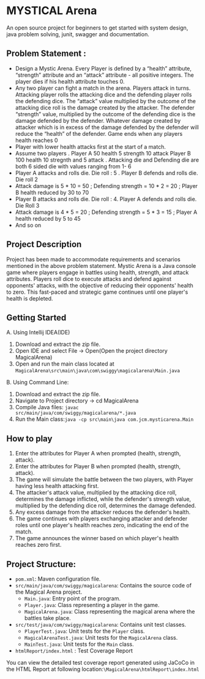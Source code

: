 # MYSTICAL Arena 
An open source project for beginners to get started with system design, java problem solving, junit, swagger and documentation.

## Problem Statement :

- Design a Mystic Arena. Every Player is defined by a “health” attribute, “strength” attribute and an “attack” attribute - all positive integers. The player dies if his health attribute touches 0.
- Any two player can fight a match in the arena. Players attack in turns. Attacking player rolls the attacking dice and the defending player rolls the defending dice. The “attack”  value multiplied by the outcome of the  attacking dice roll is the damage created by the attacker. The defender “strength” value, multiplied by the outcome of the defending dice is the damage defended by the defender. Whatever damage created by attacker which is in excess of the damage defended by the defender will reduce the “health” of the defender. Game ends when any players health reaches 0
- Player with lower health attacks first at the start of a match.
- Assume two players . Player A 50 health 5 strength 10 attack Player B 100 health 10 stregnth and 5 attack . Attacking die and Defending die are both 6 sided die with values ranging from 1- 6
- Player A attacks and rolls die. Die roll : 5 . Player B defends and rolls die. Die roll 2
- Attack damage is 5 * 10 = 50 ; Defending strength = 10 * 2 = 20 ; Player B health reduced by 30 to 70
- Player B attacks and rolls die. Die roll : 4. Player A defends and rolls die. Die Roll 3
- Attack damage is 4 * 5 = 20 ; Defending strength = 5 * 3 = 15 ; Player A health reduced by 5 to 45
- And so on

## Project Description 
Project has been made to accommodate  requirements and scenarios mentioned in the above problem statement. Mystic Arena is a Java console game where players engage in battles using health, strength, and attack attributes. Players roll dice to execute attacks and defend against opponents' attacks, with the objective of reducing their opponents' health to zero. This fast-paced and strategic game continues until one player's health is depleted.

## Getting Started
A. Using Intellij IDEA(IDE)
1. Download and extract the zip file.
2. Open IDE and select File -> Open(Open the project directory MagicalArena)
3. Open and run the main class located at ` MagicalArena\src\main\java\com\swiggy\magicalarena\Main.java `

B. Using Command Line:
1. Download and extract the zip file.
2. Navigate to Project directory -> cd MagicalArena
3. Compile Java files: ` javac src/main/java/com/swiggy/magicalarena/*.java `
4. Run the Main class:` java -cp src\main\java com.jcm.mysticarena.Main `

## How to play
1. Enter the attributes for Player A when prompted (health, strength, attack).
2. Enter the attributes for Player B when prompted (health, strength, attack).
3. The game will simulate the battle between the two players, with Player having less health attacking first.
4. The attacker's attack value, multiplied by the attacking dice roll, determines the damage inflicted, while the defender's strength value, multiplied by the defending dice roll, determines the damage defended.
5. Any excess damage from the attacker reduces the defender's health.
6. The game continues with players exchanging attacker and defender roles until one player's health reaches zero, indicating the end of the match.
7. The game announces the winner based on which player's health reaches zero first.

## Project Structure:

- `pom.xml`: Maven configuration file.
- `src/main/java/com/swiggy/magicalarena`: Contains the source code of the Magical Arena project.
    - `Main.java`: Entry point of the program.
    - `Player.java`: Class representing a player in the game.
    - `MagicalArena.java`: Class representing the magical arena where the battles take place.
- `src/test/java/com/swiggy/magicalarena`: Contains unit test classes.
    - `PlayerTest.java`: Unit tests for the `Player` class.
    - `MagicalArenaTest.java`: Unit tests for the `MagicalArena` class.
    - `MainTest.java`: Unit tests for the `Main` class.
- `htmlReport/index.html` : Test Coverage Report




You can view the detailed test coverage report generated using JaCoCo in the HTML Report at following location:` \MagicalArena\htmlReport\index.html `
    